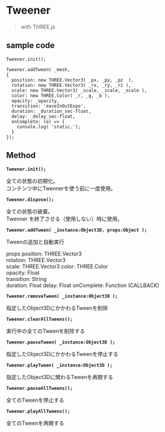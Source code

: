 # Tweener
> with THREE.js

## sample code
```
Tweener.init();

Tweener.addTween( _mesh,  
{   
  position: new THREE.Vector3( _px, _py, _pz  ),  
  rotation: new THREE.Vector3( _rx, _ry, _rz ),  
  scale: new THREE.Vector3( _scale, _scale, _scale ),  
  color: new THREE.Color( _r, _g, _b ),  
  opacity: _opacity,  
  transition: 'easeInOutExpo',  
  duration: _duration_sec-float,  
  delay: _delay_sec-float,  
  onComplete: (e) => {  
    console.log( 'static.');  
  }
});
```

## Method

**```Tweener.init();```**

全ての状態の初期化。  
コンテンツ中にTwennerを使う前に一度使用。

**```Tweener.dispose();```**

全ての状態の破棄。  
Twenner を終了させる（使用しない）時に使用。

**```Tweener.addTween( _instance:Object3D, props:Object );```**

Tweenの追加と自動実行

props
  position: THREE.Vector3  
  rotation: THREE.Vector3  
  scale: THREE.Vector3
  color: THREE.Color  
  opacity: Float  
  transition: String  
  duration: Float
  delay: Float
  onComplete: Function (CALLBACK)  
  

**```Tweener.removeTween( _instance:Object3D );```**

指定したObject3DにかかわるTweenを削除

**```Tweener.clearAllTweens();```**

実行中の全てのTweenを削除する

**```Tweener.pauseTween( _instance:Object3D );```**

指定したObject3DにかかわるTweenを停止する

**```Tweener.playTween( _instance:Object3D );```**

指定したObject3Dに関わるTweenを再開する

**```Tweener.pauseAllTweens();```**

全てのTweenを停止する

**```Tweener.playAllTweens();```**

全てのTweenを再開する



